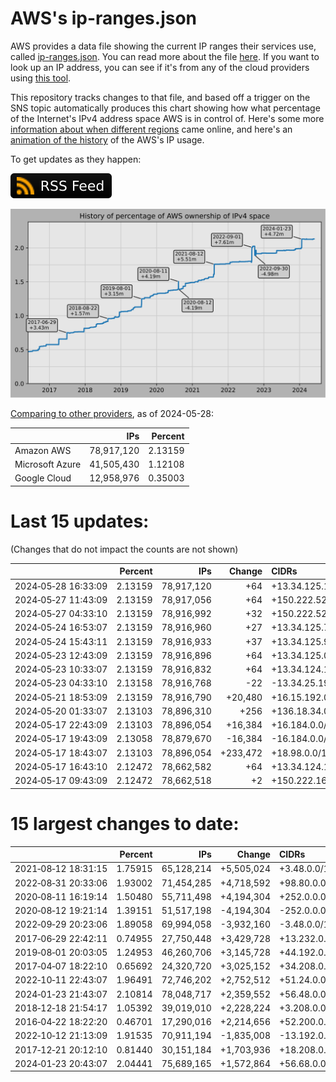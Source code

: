 # AWS's ip-ranges.json

AWS provides a data file showing the current IP ranges their
services use, called [ip-ranges.json](https://ip-ranges.amazonaws.com/ip-ranges.json).
You can read more about the file [here](https://docs.aws.amazon.com/general/latest/gr/aws-ip-ranges.html).
If you want to look up an IP address, you can see if it's from any of the cloud providers using [this tool](https://cloud-ips.s3-us-west-2.amazonaws.com/index.html).

This repository tracks changes to that file, and based off a trigger on the SNS 
topic automatically produces this chart showing how what percentage of the 
Internet's IPv4 address space AWS is in control of.  Here's some 
more [information about when different regions](announces.md) came 
online, and here's an [animation of the history](https://youtu.be/Su25yl7eol8) 
of the AWS's IP usage.

To get updates as they happen:

[![RSS Icon](images/rss_badge.svg)](https://raw.githubusercontent.com/seligman/aws-ip-ranges/master/rss.xml)

![History of AWS](history_count.svg)

[Comparing to other providers](https://github.com/seligman/cloud_sizes), as of 2024-05-28:

| | IPs | Percent |
| --- | ---: | ---: |
| Amazon AWS | 78,917,120 | 2.13159 |
| Microsoft Azure | 41,505,430 | 1.12108 |
| Google Cloud | 12,958,976 | 0.35003 |


# Last 15 updates:

(Changes that do not impact the counts are not shown)

| | Percent | IPs | Change | CIDRs |
| :--- | ---: | ---: | ---: | :--- |
| 2024&#8209;05&#8209;28&nbsp;16:33:09 | 2.13159 | 78,917,120 | +64 | +13.34.125.128/26 |
| 2024&#8209;05&#8209;27&nbsp;11:43:09 | 2.13159 | 78,917,056 | +64 | +150.222.52.224/27,&nbsp;+150.222.53.0/27 |
| 2024&#8209;05&#8209;27&nbsp;04:33:10 | 2.13159 | 78,916,992 | +32 | +150.222.52.192/27 |
| 2024&#8209;05&#8209;24&nbsp;16:53:07 | 2.13159 | 78,916,960 | +27 | +13.34.125.72/29,&nbsp;+13.34.125.88/29,&nbsp;+13.34.125.84/30,&nbsp;... |
| 2024&#8209;05&#8209;24&nbsp;15:43:11 | 2.13159 | 78,916,933 | +37 | +13.34.125.96/27,&nbsp;+13.34.125.70/31,&nbsp;+13.34.125.65/32,&nbsp;... |
| 2024&#8209;05&#8209;23&nbsp;12:43:09 | 2.13159 | 78,916,896 | +64 | +13.34.125.0/26 |
| 2024&#8209;05&#8209;23&nbsp;10:33:07 | 2.13159 | 78,916,832 | +64 | +13.34.124.192/26 |
| 2024&#8209;05&#8209;23&nbsp;04:33:10 | 2.13158 | 78,916,768 | -22 | -13.34.25.192/29,&nbsp;-13.34.25.208/29,&nbsp;-13.34.25.200/30,&nbsp;... |
| 2024&#8209;05&#8209;21&nbsp;18:53:09 | 2.13159 | 78,916,790 | +20,480 | +16.15.192.0/18,&nbsp;+16.15.176.0/20 |
| 2024&#8209;05&#8209;20&nbsp;01:33:07 | 2.13103 | 78,896,310 | +256 | +136.18.34.0/24 |
| 2024&#8209;05&#8209;17&nbsp;22:43:09 | 2.13103 | 78,896,054 | +16,384 | +16.184.0.0/18 |
| 2024&#8209;05&#8209;17&nbsp;19:43:09 | 2.13058 | 78,879,670 | -16,384 | -16.184.0.0/18 |
| 2024&#8209;05&#8209;17&nbsp;18:43:07 | 2.13103 | 78,896,054 | +233,472 | +18.98.0.0/16,&nbsp;+18.96.128.0/17,&nbsp;+18.97.128.0/17,&nbsp;... |
| 2024&#8209;05&#8209;17&nbsp;16:43:10 | 2.12472 | 78,662,582 | +64 | +13.34.124.128/26 |
| 2024&#8209;05&#8209;17&nbsp;09:43:09 | 2.12472 | 78,662,518 | +2 | +150.222.164.214/31 |


# 15 largest changes to date:

| | Percent | IPs | Change | CIDRs |
| :--- | ---: | ---: | ---: | :--- |
| 2021&#8209;08&#8209;12&nbsp;18:31:15 | 1.75915 | 65,128,214 | +5,505,024 | +3.48.0.0/12,&nbsp;+35.96.0.0/12,&nbsp;+3.152.0.0/13,&nbsp;... |
| 2022&#8209;08&#8209;31&nbsp;20:33:06 | 1.93002 | 71,454,285 | +4,718,592 | +98.80.0.0/12,&nbsp;+184.32.0.0/12,&nbsp;+13.184.0.0/13,&nbsp;... |
| 2020&#8209;08&#8209;11&nbsp;16:19:14 | 1.50480 | 55,711,498 | +4,194,304 | +252.0.0.0/10 |
| 2020&#8209;08&#8209;12&nbsp;19:21:14 | 1.39151 | 51,517,198 | -4,194,304 | -252.0.0.0/10 |
| 2022&#8209;09&#8209;29&nbsp;20:23:06 | 1.89058 | 69,994,058 | -3,932,160 | -3.48.0.0/12,&nbsp;-35.96.0.0/12,&nbsp;-3.240.0.0/13,&nbsp;... |
| 2017&#8209;06&#8209;29&nbsp;22:42:11 | 0.74955 | 27,750,448 | +3,429,728 | +13.232.0.0/13,&nbsp;+34.240.0.0/13,&nbsp;+35.168.0.0/13,&nbsp;... |
| 2019&#8209;08&#8209;01&nbsp;20:03:05 | 1.24953 | 46,260,706 | +3,145,728 | +44.192.0.0/10,&nbsp;-3.192.0.0/12 |
| 2017&#8209;04&#8209;07&nbsp;18:22:10 | 0.65692 | 24,320,720 | +3,025,152 | +34.208.0.0/12,&nbsp;+34.224.0.0/12,&nbsp;+13.58.0.0/15,&nbsp;... |
| 2022&#8209;10&#8209;11&nbsp;22:43:07 | 1.96491 | 72,746,202 | +2,752,512 | +51.24.0.0/13,&nbsp;+57.104.0.0/13,&nbsp;+51.20.0.0/14,&nbsp;... |
| 2024&#8209;01&#8209;23&nbsp;21:43:07 | 2.10814 | 78,048,717 | +2,359,552 | +56.48.0.0/13,&nbsp;+16.28.0.0/14,&nbsp;+16.64.0.0/14,&nbsp;... |
| 2018&#8209;12&#8209;18&nbsp;21:54:17 | 1.05392 | 39,019,010 | +2,228,224 | +3.208.0.0/12,&nbsp;+3.224.0.0/12,&nbsp;+13.48.0.0/15 |
| 2016&#8209;04&#8209;22&nbsp;18:22:20 | 0.46701 | 17,290,016 | +2,214,656 | +52.200.0.0/13,&nbsp;+52.208.0.0/13,&nbsp;+52.36.0.0/14,&nbsp;... |
| 2022&#8209;10&#8209;12&nbsp;21:13:09 | 1.91535 | 70,911,194 | -1,835,008 | -13.192.0.0/13,&nbsp;-16.28.0.0/14,&nbsp;-40.172.0.0/14,&nbsp;... |
| 2017&#8209;12&#8209;21&nbsp;20:12:10 | 0.81440 | 30,151,184 | +1,703,936 | +18.208.0.0/13,&nbsp;+18.204.0.0/14,&nbsp;+18.224.0.0/14,&nbsp;... |
| 2024&#8209;01&#8209;23&nbsp;20:43:07 | 2.04441 | 75,689,165 | +1,572,864 | +56.68.0.0/14,&nbsp;+56.128.0.0/14,&nbsp;+56.136.0.0/14,&nbsp;... |
